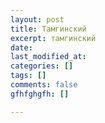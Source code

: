 ```yaml
---
layout: post
title: Тамгинский
excerpt: тамгинский
date: 
last_modified_at: 
categories: []
tags: []
comments: false
gfhfghgfh: []

---
```


